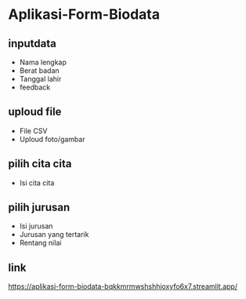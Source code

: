# Aplikasi-Form-Biodata

## inputdata

- Nama lengkap
- Berat badan
- Tanggal lahir
- feedback

## uploud file

- File CSV
- Uploud foto/gambar

## pilih cita cita

- Isi cita cita

## pilih jurusan

- Isi jurusan
- Jurusan yang tertarik
- Rentang nilai

## link

https://aplikasi-form-biodata-bqkkmrmwshshhjoxyfo6x7.streamlit.app/
